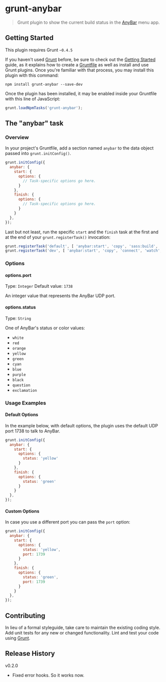 # grunt-anybar

> Grunt plugin to show the current build status in the [AnyBar](https://github.com/tonsky/AnyBar) menu app.

## Getting Started
This plugin requires Grunt `~0.4.5`

If you haven't used [Grunt](http://gruntjs.com/) before, be sure to check out the [Getting Started](http://gruntjs.com/getting-started) guide, as it explains how to create a [Gruntfile](http://gruntjs.com/sample-gruntfile) as well as install and use Grunt plugins. Once you're familiar with that process, you may install this plugin with this command:

```shell
npm install grunt-anybar --save-dev
```

Once the plugin has been installed, it may be enabled inside your Gruntfile with this line of JavaScript:

```js
grunt.loadNpmTasks('grunt-anybar');
```

## The "anybar" task

### Overview
In your project's Gruntfile, add a section named `anybar` to the data object passed into `grunt.initConfig()`.

```js
grunt.initConfig({
  anybar: {
    start: {
      options: {
        // Task-specific options go here.
      }
    },
    finish: {
      options: {
        // Task-specific options go here.
      }
    }
  },
});
```

Last but not least, run the specific `start` and the `finish` task at the first and at the end of your `grunt.registerTask()` invocation:

```js
grunt.registerTask('default', [ 'anybar:start', 'copy', 'sass:build', 'autoprefixer', 'concat', 'uglify', 'imagemin', 'jscs', 'phplint', 'anybar:finish' ]);
grunt.registerTask('dev', [ 'anybar:start', 'copy', 'connect', 'watch', 'anybar:finish' ]);
```

### Options

#### options.port
Type: `Integer`
Default value: `1738`

An integer value that represents the AnyBar UDP port.

#### options.status
Type: `String`

One of AnyBar's status or color values:

* `white`
* `red`
* `orange`
* `yellow`
* `green`
* `cyan`
* `blue`
* `purple`
* `black`
* `question`
* `exclamation`
 
### Usage Examples

#### Default Options
In the example below, with default options, the plugin uses the default UDP port 1738 to talk to AnyBar.

```js
grunt.initConfig({
  anybar: {
    start: {
      options: {
        status: 'yellow'
      }
    },
    finish: {
      options: {
        status: 'green'
      }
    }
  },
});
```

#### Custom Options
In case you use a different port you can pass the `port` option:

```js
grunt.initConfig({
  anybar: {
    start: {
      options: {
        status: 'yellow',
        port: 1739
      }
    },
    finish: {
      options: {
        status: 'green',
        port: 1739
      }
    }
  },
});
```

## Contributing
In lieu of a formal styleguide, take care to maintain the existing coding style. Add unit tests for any new or changed functionality. Lint and test your code using [Grunt](http://gruntjs.com/).

## Release History

v0.2.0

  * Fixed error hooks. So it works now.
